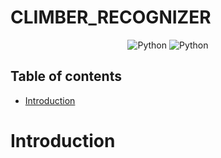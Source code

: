 # CLIMBER_RECOGNIZER

<div align="center">
    <div>
         <img src="https://img.shields.io/badge/python-3670A0?style=flat&logo=python&logoColor=ffdd54" alt="Python"/>
         <img src="https://img.shields.io/badge/opencv-3670A0?style=flat&logo=opencv&logoColor=ffdd54" alt="Python"/>
    </div>
</div>


## Table of contents

-   [Introduction](#introduction)



# Introduction
